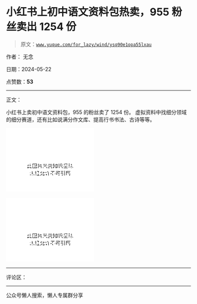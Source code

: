 # 小红书上初中语文资料包热卖，955 粉丝卖出 1254 份

> 原文：[`www.yuque.com/for_lazy/wind/ysq90e1opa55lxau`](https://www.yuque.com/for_lazy/wind/ysq90e1opa55lxau)

作者： 无念

日期：2024-05-22

点赞数：**53**

* * *

正文：

小红书上卖初中语文资料包，955 的粉丝卖了 1254 份。 虚拟资料中找细分领域的细分赛道，还有比如说满分作文库、提高行书书法、古诗等等。

![](img/834fe899fb3ad3f2631ee0bee07d8abf.png)

![](img/2aa512fd694cec387d5ad085987e162f.png)

* * *

评论区：

* * *

公众号懒人搜索，懒人专属群分享